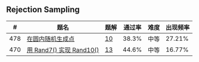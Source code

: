 ## Rejection Sampling

| \# | 题名 | 题解 | 通过率 | 难度 | 出现频率   |
|------|----------------------|-----|--------|----|--------|
|478|[在圆内随机生成点](https://leetcode-cn.com/problems/generate-random-point-in-a-circle)   |[10](https://leetcode-cn.com/problems/generate-random-point-in-a-circle/solution)|38.3%|中等|27.21%|
|470|[用 Rand7() 实现 Rand10()](https://leetcode-cn.com/problems/implement-rand10-using-rand7)   |[13](https://leetcode-cn.com/problems/implement-rand10-using-rand7/solution)|44.6%|中等|16.77%|

